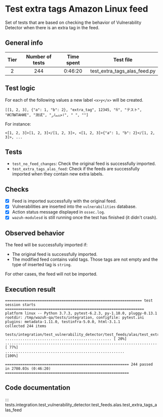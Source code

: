 # Test extra tags Amazon Linux feed

Set of tests that are based on checking the behavior of Vulnerability Detector when there is an extra tag in the feed.

## General info

|Tier | Number of tests | Time spent| Test file |
|:--:|:--:|:--:|:--:|
| 2 | 244 | 0:46:20 | test_extra_tags_alas_feed.py |

## Test logic

For each of the following values a new label `<x>y</x>` will be created.

```
[[1, 2, 3], {"a": 1, "b": 2}, "extra_tag", 12345, "ñ", "テスト", "ИСПЫТАНИЕ", "测试", "اختبار", " ", ""]
```

For instance:

```
<[1, 2, 3]>[1, 2, 3]</[1, 2, 3]>, <[1, 2, 3]>{"a": 1, "b": 2}</[1, 2, 3]>, ...
```

## Tests

- `test_no_feed_changes`: Check the original feed is successfully imported.
- `test_extra_tags_alas_feed`: Check if the feeds are successfully imported when they contain new extra labels.

## Checks

- [x] Feed is imported successfully with the original feed.
- [x] Vulnerabilities are inserted into the `vulnerabilities` database.
- [x] Action status message displayed in `ossec.log`.
- [x] `wazuh-modulesd` is still running once the test has finished (it didn't crash).

## Observed behavior

The feed will be successfully imported if:

- The original feed is successfully imported.
- The modified feed contains valid tags. Those tags are not empty and the type of inserted tag is `string`.

For other cases, the feed will not be imported.

## Execution result

```
=============================================================== test session starts ================================================================
platform linux -- Python 3.7.3, pytest-6.2.3, py-1.10.0, pluggy-0.13.1
rootdir: /tmp/wazuh-qa/tests/integration, configfile: pytest.ini
plugins: metadata-1.11.0, testinfra-5.0.0, html-3.1.1
collected 244 items

tests/integration/test_vulnerability_detector/test_feeds/alas/test_extra_tags_alas_feed.py ................................................. [ 20%]
............................................................................................................................................ [ 77%]
.......................................................                                                                                      [100%]

========================================================= 244 passed in 2780.03s (0:46:20) =========================================================
```

## Code documentation

::: tests.integration.test_vulnerability_detector.test_feeds.alas.test_extra_tags_alas_feed